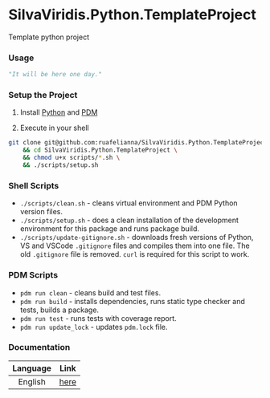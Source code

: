 # SilvaViridis.Python.TemplateProject

Template python project

### Usage

```python
"It will be here one day."
```

### Setup the Project

1. Install [Python](https://www.python.org/downloads/) and  [PDM](https://pdm-project.org/en/latest/#installation)

2. Execute in your shell

```sh
git clone git@github.com:ruafelianna/SilvaViridis.Python.TemplateProject.git \
    && cd SilvaViridis.Python.TemplateProject \
    && chmod u+x scripts/*.sh \
    && ./scripts/setup.sh
```

### Shell Scripts

- `./scripts/clean.sh` - cleans virtual environment and PDM Python version files.
- `./scripts/setup.sh` - does a clean installation of the development environment for this package and runs package build.
- `./scripts/update-gitignore.sh` - downloads fresh versions of Python, VS and VSCode `.gitignore` files and compiles them into one file. The old `.gitignore` file is removed. `curl` is required for this script to work.

### PDM Scripts

- `pdm run clean` - cleans build and test files.
- `pdm run build` - installs dependencies, runs static type checker and tests, builds a package.
- `pdm run test` - runs tests with coverage report.
- `pdm run update_lock` - updates `pdm.lock` file.

### Documentation

| Language | Link |
|:---:|:---:|
| English | [here](docs/en/index.md) |
